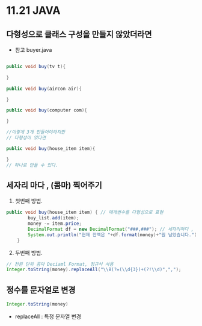 # 11.21 JAVA

## 다형성으로 클래스 구성을 만들지 않았더라면 
* 참고 buyer.java
```java

public void buy(tv t){
  
}

public void buy(aircon air){

}

public void buy(computer com){

}

//이렇게 3개 만들어야하지만
// 다형성이 있다면 

public void buy(house_item item){

}
// 하나로 만들 수 있다.
```

## 세자리 마다 , (콤마) 찍어주기
1. 첫번째 방법.
```java
public void buy(house_item item) { // 매개변수를 다형성으로 표현
		buy_list.add(item);
		money -= item.price;
		DecimalFormat df = new DecimalFormat("###,###"); // 세자리마다 , (콤마) 찍어주겠다. 
		System.out.println("현재 잔액은 "+df.format(money)+"원 남았습니다.");
	}

```
2. 두번째 방법.
```java
// 천원 단위 콤마 Deciaml Format, 정규식 사용
Integer.toString(money).replaceAll("\\B(?=(\\d{3})+(?!\\d)",",");
```

## 정수를 문자열로 변경
```java
Integer.toString(money)
```
- replaceAll : 특정 문자열 변경